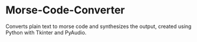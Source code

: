 # Morse-Code-Converter
Converts plain text to morse code and synthesizes the output, created using Python with Tkinter and PyAudio.
